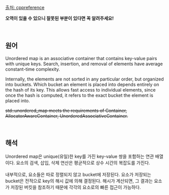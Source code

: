 <a href="https://en.cppreference.com/w/cpp/container/unordered_map" target = "_blank">출처: cppreference</a>

<b>오역이 있을 수 있으니 잘못된 부분이 있다면 꼭 알려주세요!</b>

<br>

## 원어

Unordered map is an associative container that contains key-value pairs with unique keys. Search, insertion, and removal of elements have average constant-time complexity.

Internally, the elements are not sorted in any particular order, but organized into buckets. Which bucket an element is placed into depends entirely on the hash of its key. This allows fast access to individual elements, since once the hash is computed, it refers to the exact bucket the element is placed into.

~~std::unordered_map meets the requirements of Container, AllocatorAwareContainer, UnorderedAssociativeContainer.~~


<br>

## 해석
Unordered map은 unique(유일)한 key를 가진 key-value 쌍을 포함하는 연관 배열이다. 요소의 검색, 삽입, 삭제 연산은 평균적으로 상수 시간의 복잡도를 가진다. 
<br>
<br>
내부적으로, 요소들은 따로 정렬되지 않고 bucket에 저장된다. 요소가 저장되는 bucket은 전적으로 key의 해시 값에 의해 결정된다. 해시가 계산되면, 그 결과는 요소가 저장된 버킷을 참조하기 때문에 각각의 요소로의 빠른 접근이 가능하다.     